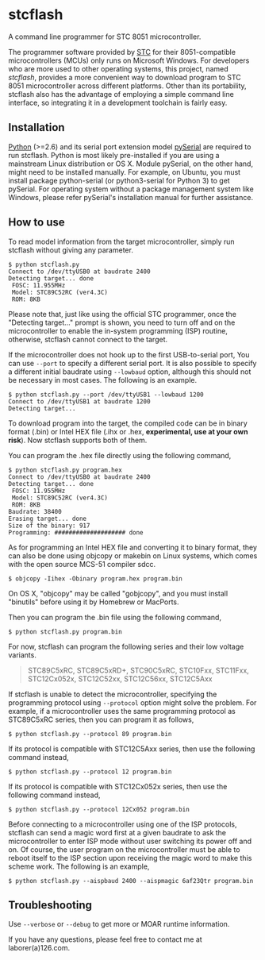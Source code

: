 stcflash
========

A command line programmer for STC 8051 microcontroller.

The programmer software provided by [STC](http://www.stcmcu.com/) for
their 8051-compatible microcontrollers (MCUs) only runs on Microsoft
Windows.  For developers who are more used to other operating systems,
this project, named *stcflash*, provides a more convenient way to
download program to STC 8051 microcontroller across different
platforms.  Other than its portability, stcflash also has the
advantage of employing a simple command line interface, so integrating
it in a development toolchain is fairly easy.

Installation
------------

[Python](http://www.python.org) (>=2.6) and its serial port extension
model [pySerial](http://pyserial.sf.net/) are required to run
stcflash.  Python is most likely pre-installed if you are using a
mainstream Linux distribution or OS X.  Module pySerial, on the other hand,
might need to be installed manually.  For example, on Ubuntu, you must
install package python-serial (or python3-serial for Python 3) to get
pySerial.  For operating system without a package management system
like Windows, please refer pySerial's installation manual for further
assistance.

How to use
----------

To read model information from the target microcontroller, simply run
stcflash without giving any parameter.

```
$ python stcflash.py
Connect to /dev/ttyUSB0 at baudrate 2400
Detecting target... done
 FOSC: 11.955MHz
 Model: STC89C52RC (ver4.3C) 
 ROM: 8KB
```

Please note that, just like using the official STC programmer, once
the "Detecting target..." prompt is shown, you need to turn off and on
the microcontroller to enable the in-system programming (ISP) routine,
otherwise, stcflash cannot connect to the target.

If the microcontroller does not hook up to the first USB-to-serial
port, You can use `--port` to specify a different serial port.  It is
also possible to specify a different initial baudrate using
`--lowbaud` option, although this should not be necessary in most
cases.  The following is an example.

```
$ python stcflash.py --port /dev/ttyUSB1 --lowbaud 1200
Connect to /dev/ttyUSB1 at baudrate 1200
Detecting target...
```

To download program into the target, the compiled code can be in
binary format (.bin) or Intel HEX file (.ihx or .hex, **experimental, use at your own risk**). Now stcflash supports both of them.

You can program the .hex file directly using the following command,

```
$ python stcflash.py program.hex
Connect to /dev/ttyUSB0 at baudrate 2400
Detecting target... done
 FOSC: 11.955MHz
 Model: STC89C52RC (ver4.3C) 
 ROM: 8KB
Baudrate: 38400
Erasing target... done
Size of the binary: 917
Programming: #################### done
```

As for programming an Intel HEX file and converting it to binary format, they can also be done using objcopy or makebin on Linux systems, which comes with the open source MCS-51
compiler sdcc.

```
$ objcopy -Iihex -Obinary program.hex program.bin
```

On OS X, "objcopy" may be called "gobjcopy", and you must install "binutils" before using it by Homebrew or MacPorts. 

Then you can program the .bin file using the following command,

```
$ python stcflash.py program.bin
```

For now, stcflash can program the following series and their low
voltage variants.

> STC89C5xRC, STC89C5xRD+, STC90C5xRC, STC10Fxx, STC11Fxx,
> STC12Cx052x, STC12C52xx, STC12C56xx, STC12C5Axx

If stcflash is unable to detect the microcontroller, specifying the
programming protocol using `--protocol` option might solve the
problem.  For example, if a microcontroller uses the same programming
protocol as STC89C5xRC series, then you can program it as follows,

```
$ python stcflash.py --protocol 89 program.bin
```

If its protocol is compatible with STC12C5Axx series, then use the
following command instead,

```
$ python stcflash.py --protocol 12 program.bin
```

If its protocol is compatible with STC12Cx052x series, then use the
following command instead,

```
$ python stcflash.py --protocol 12Cx052 program.bin
```

Before connecting to a microcontroller using one of the ISP protocols,
stcflash can send a magic word first at a given baudrate to ask the
microcontroller to enter ISP mode without user switching its power off
and on.  Of course, the user program on the microcontroller must be
able to reboot itself to the ISP section upon receiving the magic word
to make this scheme work.  The following is an example,

```
$ python stcflash.py --aispbaud 2400 --aispmagic 6af23Qtr program.bin
```

Troubleshooting
---------------

Use `--verbose` or `--debug` to get more or MOAR runtime information.

If you have any questions, please feel free to contact me at
laborer(a)126.com.
